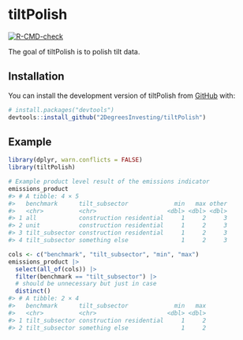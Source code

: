 
<!-- README.md is generated from README.Rmd. Please edit that file -->

# tiltPolish

<!-- badges: start -->

[![R-CMD-check](https://github.com/2DegreesInvesting/tiltPolish/actions/workflows/R-CMD-check.yaml/badge.svg)](https://github.com/2DegreesInvesting/tiltPolish/actions/workflows/R-CMD-check.yaml)
<!-- badges: end -->

The goal of tiltPolish is to polish tilt data.

## Installation

You can install the development version of tiltPolish from
[GitHub](https://github.com/) with:

``` r
# install.packages("devtools")
devtools::install_github("2DegreesInvesting/tiltPolish")
```

## Example

``` r
library(dplyr, warn.conflicts = FALSE)
library(tiltPolish)

# Example product level result of the emissions indicator
emissions_product
#> # A tibble: 4 × 5
#>   benchmark      tilt_subsector             min   max other
#>   <chr>          <chr>                    <dbl> <dbl> <dbl>
#> 1 all            construction residential     1     2     3
#> 2 unit           construction residential     1     2     3
#> 3 tilt_subsector construction residential     1     2     3
#> 4 tilt_subsector something else               1     2     3

cols <- c("benchmark", "tilt_subsector", "min", "max")
emissions_product |> 
  select(all_of(cols)) |> 
  filter(benchmark == "tilt_subsector") |> 
  # should be unnecessary but just in case
  distinct()
#> # A tibble: 2 × 4
#>   benchmark      tilt_subsector             min   max
#>   <chr>          <chr>                    <dbl> <dbl>
#> 1 tilt_subsector construction residential     1     2
#> 2 tilt_subsector something else               1     2
```
